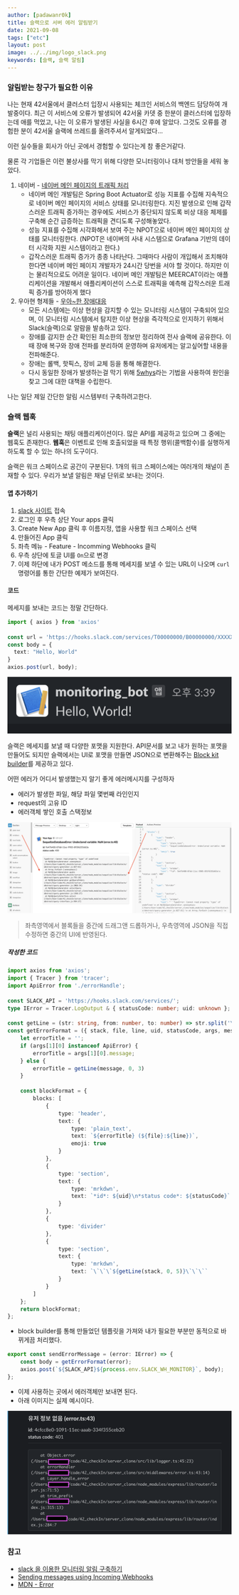 ```yaml
---
author: [padawanr0k]
title: 슬랙으로 서버 에러 알림받기
date: 2021-09-08
tags: ["etc"]
layout: post
image: ../../img/logo_slack.png
keywords: [슬랙, 슬랙 알림]
---
```


### 알림받는 창구가 필요한 이유
나는 현재 42서울에서 클러스터 입장시 사용되는 체크인 서비스의 백엔드 담당하여 개발중이다. 최근 이 서비스에 오류가 발생되어 42서울 카뎃 중 한분이 클러스터에 입장하는데 애를 먹었고, 나는 이 오류가 발생된 사실을 6시간 후에 알았다. 그것도 오류를 경험한 분이 42서울 슬랙에 쓰레드를 올려주셔서 알게되었다...

이런 실수들을 회사가 아닌 곳에서 경험할 수 있다는게 참 좋은거같다.

물론 각 기업들은 이런 불상사를 막기 위해 다양한 모니터링이나 대처 방안들을 세워 놓았다.

1. 네이버 - [네이버 메인 페이지의 트래픽 처리](https://d2.naver.com/helloworld/6070967)
    - 네이버 메인 개발팀은 Spring Boot Actuator로 성능 지표를 수집해 지속적으로 네이버 메인 페이지의 서비스 상태를 모니터링한다. 지진 발생으로 인해 갑작스러운 트래픽 증가하는 경우에도 서비스가 중단되지 않도록 비상 대응 체제를 구축해 순간 급증하는 트래픽을 견디도록 구성해놓았다.
    - 성능 지표를 수집해 시각화해서 보여 주는 NPOT으로 네이버 메인 페이지의 상태를 모니터링한다. (NPOT은 네이버의 사내 시스템으로 Grafana 기반의 데이터 시각화 지원 시스템이라고 한다.)
    - 갑작스러운 트래픽 증가가 종종 나타난다. 그때마다 사람이 개입해서 조치해야 한다면 네이버 메인 페이지 개발자가 24시간 당번을 서야 할 것이다. 하지만 이는 물리적으로도 어려운 일이다. 네이버 메인 개발팀은 MEERCAT이라는 애플리케이션을 개발해서 애플리케이션이 스스로 트래픽을 예측해 갑작스러운 트래픽 증가를 방어하게 했다
2. 우아현 형제들 - [우아~한 장애대응](https://techblog.woowahan.com/4886/)
    - 모든 시스템에는 이상 현상을 감지할 수 있는 모니터링 시스템이 구축되어 있으며, 이 모니터링 시스템에서 탐지한 이상 현상을 즉각적으로 인지하기 위해서 Slack(슬랙)으로 알람을 발송하고 있다.
    - 장애를 감지한 순간 확인된 최소한의 정보만 정리하여 전사 슬랙에 공유한다. 이때 장애 복구와 장애 전파를 분리하여 운영하며 유저에게는 알고싶어할 내용을 전파해준다.
    - 장애는 롤백, 핫픽스, 장비 교체 등을 통해 해결한다.
    - 다시 동일한 장애가 발생하는걸 막기 위해 [5whys](https://npotoolmarket.campaignus.me/28)라는 기법을 사용하여 원인을 찾고 그에 대한 대책을 수립한다.

나는 일단 제일 간단한 알림 시스템부터 구축하려고한다.
### 슬랙 웹훅
**슬랙**은 널리 사용되는 채팅 애플리케이션이다. 많은 API를 제공하고 있으며 그 중에는 웹훅도 존재한다. **웹훅**은 이벤트로 인해 호출되었을 때 특정 행위(콜백함수)를 실행하게 하도록 할 수 있는 하나의 도구이다.

슬랙은 워크 스페이스로 공간이 구분된다. 1개의 워크 스페이스에는 여러개의 채널이 존재할 수 있다. 우리가 보낼 알림은 채널 단위로 보내는 것이다.

#### 앱 추가하기
1. [slack 사이트](https://api.slack.com/) 접속
2. 로그인 후 우측 상단 Your apps 클릭
3. Create New App 클릭 후 이름지정, 앱을 사용할 워크 스페이스 선택
4. 만들어진 App 클릭
5. 좌측 메뉴 - Feature - Incomming Webhooks 클릭
6. 우측 상단에 토글 UI를 `On`으로 변경
7. 이제 하단에 내가 POST 메소드를 통해 메세지를 보낼 수 있는 URL이 나오며 `curl`명령어를 통한  간단한 예제가 보여진다.

#### 코드
메세지를 보내는 코드는 정말 간단하다.
```typescript
import { axios } from 'axios'

const url = 'https://hooks.slack.com/services/T00000000/B00000000/XXXXXXXXXXXXXXXXXXXXXXXX';
const body = {
  text: "Hello, World"
}
axios.post(url, body);
```

![슬랙 예시이미지](../../../img/slack_message.png)

슬랙은 메세지를 보낼 때 다양한 포맷을 지원한다. API문서를 보고 내가 원하는 포맷을 만들어도 되지만 슬랙에서는 UI로 포맷을 만들면 JSON으로 변환해주는 [Block kit builder](https://app.slack.com/block-kit-builder)를 제공하고 있다.

어떤 에러가 어디서 발생했는지 알기 좋게 에러메시지를 구성하자
- 에러가 발생한 파일, 해당 파일 몇번째 라인인지
- request의 고유 ID
- 에러객체 쌓인 호출 스택정보

![슬랙 블록키트](../../../img/slack_blockKit.png)
> 좌측영역에서 블록들을 중간에 드래그앤 드롭하거나, 우측영역에 JSON을 직접 수정하면 중간의 UI에 반영된다.

##### 작성한 코드
```typescript
import axios from 'axios';
import { Tracer } from 'tracer';
import ApiError from './errorHandle';

const SLACK_API = 'https://hooks.slack.com/services/';
type IError = Tracer.LogOutput & { statusCode: number; uid: unknown };

const getLine = (str: string, from: number, to: number) => str.split('\n').slice(from, to).join('\n');
const getErrorFormat = ({ stack, file, line, uid, statusCode, args, message }: IError) => {
	let errorTitle = '';
	if (args[1][0] instanceof ApiError) {
		errorTitle = args[1][0].message;
	} else {
		errorTitle = getLine(message, 0, 3)
	}

	const blockFormat = {
		blocks: [
			{
				type: 'header',
				text: {
					type: 'plain_text',
					text: `${errorTitle} (${file}:${line})`,
					emoji: true
				}
			},
			{
				type: 'section',
				text: {
					type: 'mrkdwn',
					text: `*id*: ${uid}\n*status code*: ${statusCode}`
				}
			},
			{
				type: 'divider'
			},
			{
				type: 'section',
				text: {
					type: 'mrkdwn',
					text: `\`\`\`${getLine(stack, 0, 5)}\`\`\``
				}
			}
		]
	};
	return blockFormat;
};
```
- block builder를 통해 만들었던 템플릿을 가져와 내가 필요한 부분만 동적으로 바뀌게끔 처리했다.

```typescript
export const sendErrorMessage = (error: IError) => {
	const body = getErrorFormat(error);
	axios.post(`${SLACK_API}${process.env.SLACK_WH_MONITOR}`, body);
};
```

- 이제 사용하는 곳에서 에러객체만 보내면 된다.
- 아래 이미지는 실제 예시이다.

![실제 블록 메시지](../../../img/slack_message_ex.png)

### 참고
- [slack 을 이용한 모니터링 알림 구축하기](https://devhaks.github.io/2019/12/31/slack-api/)
- [Sending messages using Incoming Webhooks](https://api.slack.com/messaging/webhooks)
- [MDN - Error](https://developer.mozilla.org/ko/docs/Web/JavaScript/Reference/Global_Objects/Error)
